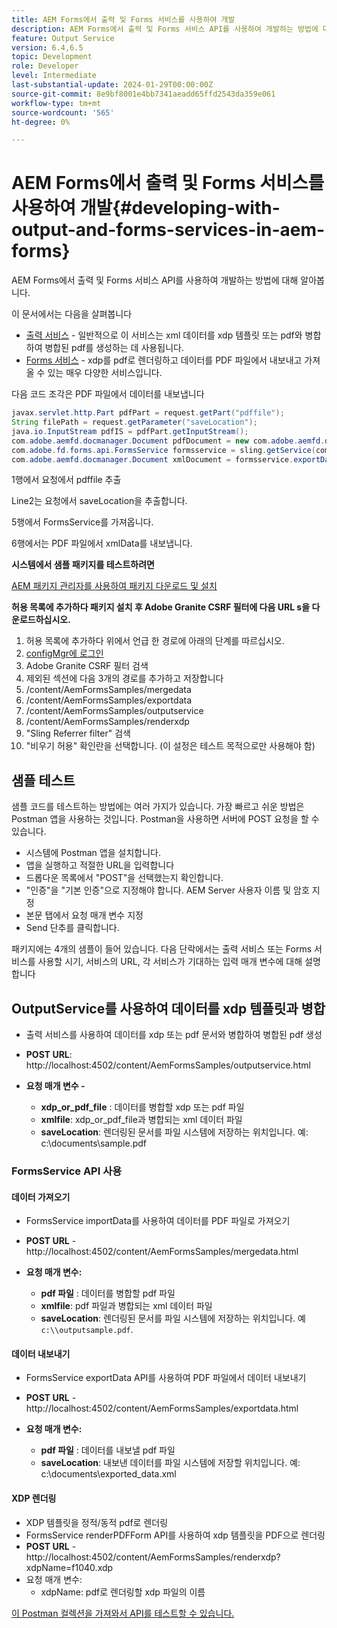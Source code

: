 ```yaml
---
title: AEM Forms에서 출력 및 Forms 서비스를 사용하여 개발
description: AEM Forms에서 출력 및 Forms 서비스 API를 사용하여 개발하는 방법에 대해 알아봅니다.
feature: Output Service
version: 6.4,6.5
topic: Development
role: Developer
level: Intermediate
last-substantial-update: 2024-01-29T00:00:00Z
source-git-commit: 8e9bf8001e4bb7341aeadd65ffd2543da359e061
workflow-type: tm+mt
source-wordcount: '565'
ht-degree: 0%

---
```


# AEM Forms에서 출력 및 Forms 서비스를 사용하여 개발{#developing-with-output-and-forms-services-in-aem-forms}

AEM Forms에서 출력 및 Forms 서비스 API를 사용하여 개발하는 방법에 대해 알아봅니다.

이 문서에서는 다음을 살펴봅니다

* [출력 서비스](https://developer.adobe.com/experience-manager/reference-materials/6-5/forms/javadocs/index.html?com/adobe/fd/output/api/OutputService.html) - 일반적으로 이 서비스는 xml 데이터를 xdp 템플릿 또는 pdf와 병합하여 병합된 pdf를 생성하는 데 사용됩니다.
* [Forms 서비스](https://developer.adobe.com/experience-manager/reference-materials/6-5/forms/javadocs/com/adobe/fd/forms/api/FormsService.html) - xdp를 pdf로 렌더링하고 데이터를 PDF 파일에서 내보내고 가져올 수 있는 매우 다양한 서비스입니다.


다음 코드 조각은 PDF 파일에서 데이터를 내보냅니다

```java
javax.servlet.http.Part pdfPart = request.getPart("pdffile");
String filePath = request.getParameter("saveLocation");
java.io.InputStream pdfIS = pdfPart.getInputStream();
com.adobe.aemfd.docmanager.Document pdfDocument = new com.adobe.aemfd.docmanager.Document(pdfIS);
com.adobe.fd.forms.api.FormsService formsservice = sling.getService(com.adobe.fd.forms.api.FormsService.class);
com.adobe.aemfd.docmanager.Document xmlDocument = formsservice.exportData(pdfDocument,com.adobe.fd.forms.api.DataFormat.Auto);
```

1행에서 요청에서 pdffile 추출

Line2는 요청에서 saveLocation을 추출합니다.

5행에서 FormsService를 가져옵니다.

6행에서는 PDF 파일에서 xmlData를 내보냅니다.

**시스템에서 샘플 패키지를 테스트하려면**

[AEM 패키지 관리자를 사용하여 패키지 다운로드 및 설치](assets/using-output-and-form-service-api.zip)




**허용 목록에 추가하다 패키지 설치 후 Adobe Granite CSRF 필터에 다음 URL s을 다운로드하십시오.**

1. 허용 목록에 추가하다 위에서 언급 한 경로에 아래의 단계를 따르십시오.
1. [configMgr에 로그인](http://localhost:4502/system/console/configMgr)
1. Adobe Granite CSRF 필터 검색
1. 제외된 섹션에 다음 3개의 경로를 추가하고 저장합니다
1. /content/AemFormsSamples/mergedata
1. /content/AemFormsSamples/exportdata
1. /content/AemFormsSamples/outputservice
1. /content/AemFormsSamples/renderxdp
1. &quot;Sling Referrer filter&quot; 검색
1. &quot;비우기 허용&quot; 확인란을 선택합니다. (이 설정은 테스트 목적으로만 사용해야 함)

## 샘플 테스트

샘플 코드를 테스트하는 방법에는 여러 가지가 있습니다. 가장 빠르고 쉬운 방법은 Postman 앱을 사용하는 것입니다. Postman을 사용하면 서버에 POST 요청을 할 수 있습니다.

* 시스템에 Postman 앱을 설치합니다.
* 앱을 실행하고 적절한 URL을 입력합니다
* 드롭다운 목록에서 &quot;POST&quot;을 선택했는지 확인합니다.
* &quot;인증&quot;을 &quot;기본 인증&quot;으로 지정해야 합니다. AEM Server 사용자 이름 및 암호 지정
* 본문 탭에서 요청 매개 변수 지정
* Send 단추를 클릭합니다.

패키지에는 4개의 샘플이 들어 있습니다. 다음 단락에서는 출력 서비스 또는 Forms 서비스를 사용할 시기, 서비스의 URL, 각 서비스가 기대하는 입력 매개 변수에 대해 설명합니다

## OutputService를 사용하여 데이터를 xdp 템플릿과 병합

* 출력 서비스를 사용하여 데이터를 xdp 또는 pdf 문서와 병합하여 병합된 pdf 생성
* **POST URL**: http://localhost:4502/content/AemFormsSamples/outputservice.html
* **요청 매개 변수 -**

   * **xdp_or_pdf_file** : 데이터를 병합할 xdp 또는 pdf 파일
   * **xmlfile**: xdp_or_pdf_file과 병합되는 xml 데이터 파일
   * **saveLocation**: 렌더링된 문서를 파일 시스템에 저장하는 위치입니다. 예: c:\\documents\\sample.pdf

### FormsService API 사용

#### 데이터 가져오기

* FormsService importData를 사용하여 데이터를 PDF 파일로 가져오기
* **POST URL** - http://localhost:4502/content/AemFormsSamples/mergedata.html

* **요청 매개 변수:**

   * **pdf 파일** : 데이터를 병합할 pdf 파일
   * **xmlfile**: pdf 파일과 병합되는 xml 데이터 파일
   * **saveLocation**: 렌더링된 문서를 파일 시스템에 저장하는 위치입니다. 예 `c:\\outputsample.pdf`.

#### 데이터 내보내기

* FormsService exportData API를 사용하여 PDF 파일에서 데이터 내보내기
* **POST URL** - http://localhost:4502/content/AemFormsSamples/exportdata.html
* **요청 매개 변수:**

   * **pdf 파일** : 데이터를 내보낼 pdf 파일
   * **saveLocation**: 내보낸 데이터를 파일 시스템에 저장할 위치입니다. 예: c:\\documents\\exported_data.xml

#### XDP 렌더링

* XDP 템플릿을 정적/동적 pdf로 렌더링
* FormsService renderPDFForm API를 사용하여 xdp 템플릿을 PDF으로 렌더링
* **POST URL** - http://localhost:4502/content/AemFormsSamples/renderxdp?xdpName=f1040.xdp
* 요청 매개 변수:
   * xdpName: pdf로 렌더링할 xdp 파일의 이름

[이 Postman 컬렉션을 가져와서 API를 테스트할 수 있습니다.](assets/UsingDocumentServicesInAEMForms.postman_collection.json)
